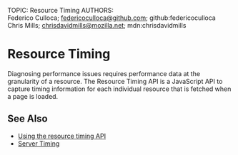 TOPIC: Resource Timing
AUTHORS: Federico Culloca; federicoculloca@github.com; github:federicoculloca
         Chris Mills; chrisdavidmills@mozilla.net; mdn:chrisdavidmills

# Resource Timing

Diagnosing performance issues requires performance data at the granularity of a
resource. The Resource Timing API is a JavaScript API to capture timing
information for each individual resource that is fetched when a page is loaded.

## See Also

- [Using the resource timing API](https://wiki.developer.mozilla.org/en-US/docs/Web/API/Resource_Timing_API/Using_the_Resource_Timing_API)
- [Server Timing](https://www.w3.org/TR/server-timing/)
